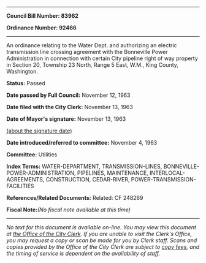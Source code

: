 

********

**Council Bill Number: 83962**
   
**Ordinance Number: 92466**
********

 An ordinance relating to the Water Dept. and authorizing an electric transmission line crossing agreement with the Bonneville Power Administration in connection with certain City pipeline right of way property in Section 20, Township 23 North, Range 5 East, W.M., King County, Washington.

**Status:** Passed
   
**Date passed by Full Council:** November 12, 1963
   
**Date filed with the City Clerk:** November 13, 1963
   
**Date of Mayor's signature:** November 13, 1963
   
[(about the signature date)](/~public/approvaldate.htm)
   
   
   
**Date introduced/referred to committee:** November 4, 1963
   
**Committee:** Utilities
   
   
**Index Terms:** WATER-DEPARTMENT, TRANSMISSION-LINES, BONNEVILLE-POWER-ADMINISTRATION, PIPELINES, MAINTENANCE, INTERLOCAL-AGREEMENTS, CONSTRUCTION, CEDAR-RIVER, POWER-TRANSMISSION-FACILITIES

**References/Related Documents:** Related: CF 248269

**Fiscal Note:**_(No fiscal note available at this time)_
********

_No text for this document is available on-line. You may view this document at [the Office of the City Clerk](http://www.seattle.gov/leg/clerk/contactUs.htm). If you are unable to visit the Clerk's Office, you may request a copy or scan be made for you by Clerk staff. Scans and copies provided by the Office of the City Clerk are subject to [copy fees](http://clerk.seattle.gov/~public/clerkfees.htm), and the timing of service is dependent on the availability of staff._

